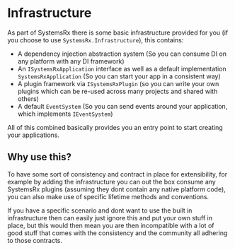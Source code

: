 # Infrastructure

As part of SystemsRx there is some basic infrastructure provided for you (if you choose to use `SystemsRx.Infrastructure`), this contains:

- A dependency injection abstraction system (So you can consume DI on any platform with any DI framework)
- An `ISystemsRxApplication` interface as well as a default implementation `SystemsRxApplication` (So you can start your app in a consistent way)
- A plugin framework via `ISystemsRxPlugin` (so you can write your own plugins which can be re-used across many projects and shared with others)
- A default `EventSystem` (So you can send events around your application, which implements `IEventSystem`)

All of this combined basically provides you an entry point to start creating your applications.

## Why use this?

To have some sort of consistency and contract in place for extensibility, for example by adding the infrastructure you can out the box consume any SystemsRx plugins (assuming they dont contain any native platform code), you can also make use of specific lifetime methods and conventions.

If you have a specific scenario and dont want to use the built in infrastructure then can easily just ignore this and put your own stuff in place, but this would then mean you are then incompatible with a lot of good stuff that comes with the consistency and the community all adhering to those contracts.
